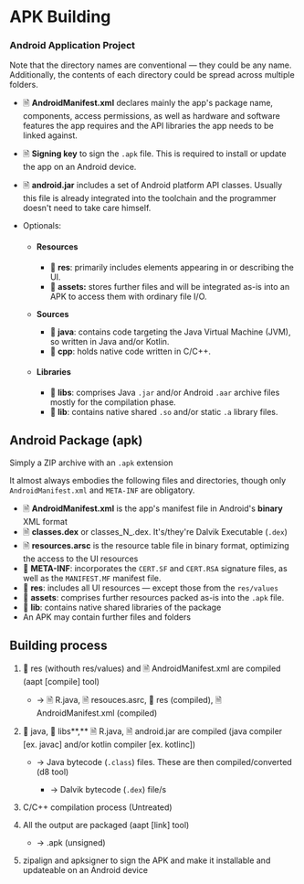 # APK Building

### Android Application Project <a href="#proj" id="proj"></a>

Note that the directory names are conventional — they could be any name. Additionally, the contents of each directory could be spread across multiple folders.

* 🗎 **AndroidManifest.xml** declares mainly the app's package name, components, access permissions, as well as hardware and software features the app requires and the API libraries the app needs to be linked against.
* 🗎 **Signing key** to sign the `.apk` file. This is required to install or update the app on an Android device.
* 🗎 **android.jar** includes a set of Android platform API classes. Usually this file is already integrated into the toolchain and the programmer doesn't need to take care himself.
*   Optionals:

    *   #### Resources <a href="#proj-res" id="proj-res"></a>

        * 📁 **res**: primarily includes elements appearing in or describing the UI.
        * 📁 **assets:** stores further files and will be integrated as-is into an APK to access them with ordinary file I/O.


    *   **Sources**

        * 📁 **java**: contains code targeting the Java Virtual Machine (JVM), so written in Java and/or Kotlin.
        * 📁 **cpp**: holds native code written in C/C++.


    * #### Libraries <a href="#proj-lib" id="proj-lib"></a>
      * 📁 **libs**: comprises Java `.jar` and/or Android `.aar` archive files mostly for the compilation phase.
      * 📁 **lib**: contains native shared `.so` and/or static `.a` library files.



## Android Package (apk)

Simply a ZIP archive with an `.apk` extension

It almost always embodies the following files and directories, though only `AndroidManifest.xml` and `META-INF` are obligatory.

* 🗎 **AndroidManifest.xml** is the app's manifest file in Android's **binary** XML format
* 🗎 **classes.dex** or classes_N_.dex.  It's/they're Dalvik Executable (`.dex`)
* 🗎 **resources.arsc** is the resource table file in binary format, optimizing the access to the UI resources
* 📁 **META-INF**: incorporates the `CERT.SF` and `CERT.RSA` signature files, as well as the `MANIFEST.MF` manifest file.
* 📁 **res**: includes all UI resources — except those from the `res/values`
* 📁 **assets**: comprises further resources packed as-is into the `.apk` file.
* 📁 **lib**: contains native shared libraries of the package
* An APK may contain further files and folders



## Building process

1.  📁 res (withouth res/values) and 🗎 AndroidManifest.xml are compiled (aapt \[compile] tool)

    * \-> 🗎 R.java, 🗎 resouces.asrc, 📁 res (compiled), 🗎 AndroidManifest.xml (compiled)


2. 📁 java,  📁 libs**,** 🗎 R.java, 🗎 android.jar are compiled (java compiler \[ex. javac] and/or kotlin compiler \[ex. kotlinc])
   *   &#x20;\-> Java bytecode (`.class`) files. These are then compiled/converted (d8 tool)

       * \-> Dalvik bytecode (`.dex`) file/s


3. C/C++ compilation process (Untreated)
4.  All the output are packaged (aapt \[link] tool)

    * \-> .apk (unsigned)


5. zipalign and apksigner to sign the APK and make it installable and updateable on an Android device
